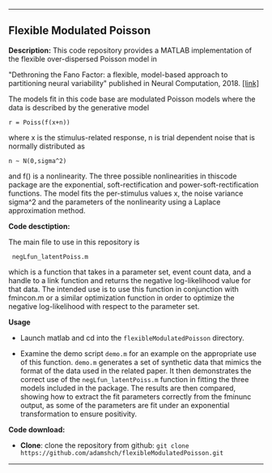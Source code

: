 

----------------------------
Flexible Modulated Poisson
----------------------------

**Description:** 
This code repository provides a MATLAB implementation 
of the flexible over-dispersed Poisson model in 

"Dethroning the Fano Factor: a flexible, model-based 
approach to partitioning neural variability" published 
in Neural Computation, 2018.  [[link]](https://www.mitpressjournals.org/doi/full/10.1162/neco_a_01062)

The models fit in this code base are modulated Poisson
models where the data is described by the generative
model

    r = Poiss(f(x+n))

where x is the stimulus-related response, n is trial
dependent noise that is normally distributed as
 
    n ~ N(0,sigma^2)

and f() is a nonlinearity. The three possible 
nonlinearities in thiscode package are the 
exponential, soft-rectification and 
power-soft-rectification functions. The model fits
the per-stimulus values x, the noise variance sigma^2
and the parameters of the nonlinearity using a Laplace
approximation method. 

**Code desctiption:** 

The main file to use in this repository is 

     negLfun_latentPoiss.m

which is a function that takes in a parameter set, 
event count data, and a handle to a link function and
returns the negative log-likelihood value for that data.
The intended use is to use this function in conjunction
with fmincon.m or a similar optimization function in 
order to optimize the negative log-likelihood with 
respect to the parameter set. 

**Usage**

* Launch matlab and cd into the `flexibleModulatedPoisson` directory.
 
* Examine the demo script `demo.m` for an example on the 
appropriate use of this function. `demo.m` generates a set 
of synthetic data that mimics the format of the data used
in the related paper. It then demonstrates the correct use
of the `negLfun_latentPoiss.m`  function in fitting the 
three models included in the package. The results are then 
compared, showing how to extract the fit parameters correctly
from the fminunc output, as some of the parameters are fit
under an exponential transformation to ensure positivity.

**Code download:** 

* **Clone**: clone the repository from github: ```git clone https://github.com/adamshch/flexibleModulatedPoisson.git```

----------------------------
